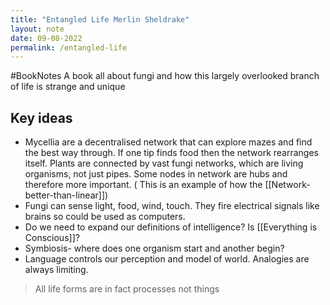 ```yaml
---
title: "Entangled Life Merlin Sheldrake"
layout: note
date: 09-08-2022
permalink: /entangled-life
---
```

#BookNotes 
A book all about fungi and how this largely overlooked branch of life is strange and unique

## Key ideas

-   Mycellia are a decentralised network that can explore mazes and find the best way through. If one tip finds food then the network rearranges itself. Plants are connected by vast fungi networks, which are living organisms, not just pipes. Some nodes in network are hubs and therefore more important. ( This is an example of how the [[Network-better-than-linear]])
-   Fungi can sense light, food, wind, touch. They fire electrical signals like brains so could be used as computers.
-   Do we need to expand our definitions of intelligence? Is [[Everything is Conscious]]?
-   Symbiosis- where does one organism start and another begin?
-   Language controls our perception and model of world. Analogies are always limiting.

> All life forms are in fact processes not things
